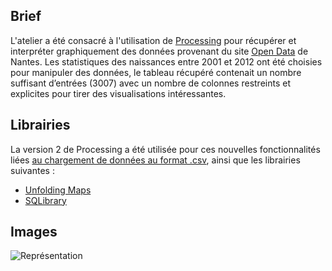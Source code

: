## Brief
L'atelier a été consacré à l'utilisation de [Processing](http://www.processing.org) pour récupérer et interpréter graphiquement des données provenant du site [Open Data](http://data.nantes.fr) de Nantes. Les statistiques des naissances entre 2001 et 2012 ont été choisies pour manipuler des données, le tableau récupéré contenait un nombre suffisant d’entrées (3007) avec un nombre de colonnes restreints et explicites pour tirer des visualisations intéressantes. 

## Librairies
La version 2 de Processing a été utilisée pour ces nouvelles fonctionnalités liées [au chargement de données au format .csv](https://www.processing.org/reference/loadTable_.html), ainsi que les librairies suivantes : 

* [Unfolding Maps](http://unfoldingmaps.org/)
* [SQLibrary](http://bezier.de/processing/libs/sql/)

## Images
![Représentation](http://v3ga.github.io/Images/Workshop_Processing_Stereolux_Open_Data_2013/Prenoms_2002.jpg)
